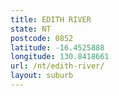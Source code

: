 ```yaml
---
title: EDITH RIVER
state: NT
postcode: 0852
latitude: -16.4525888
longitude: 130.8418661
url: /nt/edith-river/
layout: suburb
---
```

